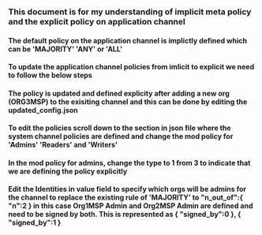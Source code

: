 ### This document is for my understanding of implicit meta policy and the explicit policy on application channel

#### The default policy on the application channel is implictly defined which can be 'MAJORITY' 'ANY' or 'ALL'

#### To update the application channel policies from imlicit to explicit we need to follow the below steps

#### The policy is updated and defined explicity after adding a new org (ORG3MSP) to the exisiting channel and this can be done by editing the updated_config.json

#### To edit the policies scroll down to the section in json file where the system channel policies are defined and change the mod policy for 'Admins' 'Readers' and 'Writers'

#### In the mod policy for admins, change the type to 1 from 3 to indicate that we are defining the policy explicitly

#### Edit the Identities in value field to specify which orgs will be admins for the channel to replace the existing rule of 'MAJORITY' to "n_out_of":{ "n":2 } in this case Org1MSP Admin and Org2MSP Admin are defined and need to be signed by both. This is represented as { "signed_by":0 }, { "signed_by":1 }
